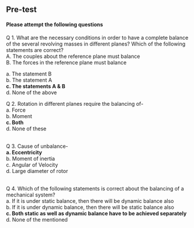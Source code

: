 ## <b> Pre-test</b>
#### Please attempt the following questions

Q 1. What are the necessary conditions in order to have a complete balance of the several revolving masses in different planes? Which of the following statements are correct?<br>
A. The couples about the reference plane must balance<br>
B. The forces in the reference plane must balance<br>

a. The statement B<br>
b. The statement A<br>
<b>c. The statements A & B</b><br>
d. None of the above<br>

Q 2. Rotation in different planes require the balancing of-<br>
a. Force<br>
b. Moment<br>
<b>c. Both</b><br>
d. None of these<br><br>

Q 3. Cause of unbalance-<br>
<b>a. Eccentricity</b><br>
b. Moment of inertia<br>
c. Angular of Velocity<br>
d. Large diameter of rotor<br><br>

Q 4. Which of the following statements is correct about the balancing of a mechanical system?<br>
a. If it is under static balance, then there will be dynamic balance also<br>
b. If it is under dynamic balance, then there will be static balance also<br>
<b>c. Both static as well as dynamic balance have to be achieved separately</b><br>
d. None of the mentioned<br><br>
